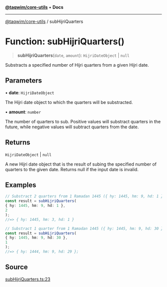[**@taqwim/core-utils**](../README.md) • **Docs**

***

[@taqwim/core-utils](../globals.md) / subHijriQuarters

# Function: subHijriQuarters()

> **subHijriQuarters**(`date`, `amount`): `HijriDateObject` \| `null`

Substracts a specified number of Hijri quarters from a given Hijri date.

## Parameters

• **date**: `HijriDateObject`

The Hijri date object to which the quarters will be substracted.

• **amount**: `number`

The number of quarters to sub. Positive values will substract quarters in the future, while negative values will subtract quarters from the date.

## Returns

`HijriDateObject` \| `null`

A new Hijri date object that is the result of subing the specified number of quarters to the given date. Returns null if the input date is invalid.

## Examples

```ts
// Substract 2 quarters from 1 Ramadan 1445 ({ hy: 1445, hm: 9, hd: 1 })
const result = subHijriQuarters(
{ hy: 1445, hm: 9, hd: 1 },
2
);
//=> { hy: 1445, hm: 3, hd: 1 }
```

```ts
// Substract 1 quarter from 1 Ramadan 1445 ({ hy: 1445, hm: 9, hd: 30 }) and adjust the month
const result = subHijriQuarters(
{ hy: 1445, hm: 9, hd: 30 },
1
);
//=> { hy: 1444, hm: 9, hd: 29 };
```

## Source

[subHijriQuarters.ts:23](https://github.com/boussadjra/taqwim/blob/b6011f3ed342a975f52680743fe89e4925ba0553/packages/core-utils/src/lib/subHijriQuarters.ts#L23)

